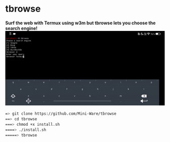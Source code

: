# tbrowse
**Surf the web with Termux using w3m but tbrowse lets you choose the search engine!**
![](demo.gif)
 ```bash
=> git clone https://github.com/Mini-Ware/tbrowse
==> cd tbrowse
===> chmod +x install.sh
====> ./install.sh
=====> tbrowse
```

